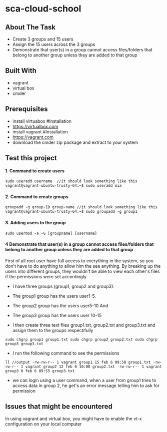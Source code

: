 # sca-cloud-school
## About The Task
* Create 3 groups and 15 users
* Assign the 15 users across the 3 groups
* Demonstrate that user(s) in a group cannot access files/folders that belong to another group unless they are added to that group

## Built With
* vagrant
* virtual box
* cmder

## Prerequisites
* install virtuabox
#Installation
 * https://virtualbox.com
 * install vagrant
#Installation
 * https://vagrant.com
 * download the cmder zip package and extract to your system

## Test this project

#### 1. Command to create users

`sudo useradd username 
//it should look something like this
vagrant@vagrant-ubuntu-trusty-64:~$ sudo useradd mia`

#### 2. Command to create groups

`groupadd -g group-ID group-name
//it should look something like this
vagrant@vagrant-ubuntu-trusty-64:~$ sudo groupadd -g group1 `

#### 3. Adding users to the group
`sudo usermod -a -G [groupname] [username]`

#### 4 Demonstrate that user(s) in a group cannot access files/folders that belong to another group unless they are added to that group

First of all root user have full access to everything in the system, so you don't have to do anything to allow him the see anything.
By breaking up the users into different groups, they wouldn't be able to view each other's files if the permissions were set accordingly

* I have three groups (group1, group2 and group3).

 * The group1 group has the users user1-5.
 * The group2 group has the users user5-10 And
 * The group3 group has the users user 10-15

* I then create three text files group1.txt, group2.txt and group3.txt and assign them to the groups respectifully

`sudo chgrp group1 group1.txt
sudo chgrp group2 group2.txt
sudo chgrp group3 group3.txt`

* I run the following command to see the permissions

`ll
//output
-rw-rw-r-- 1 vagrant group1 15 feb 6 09:58 group1.txt
-rw-rw-r-- 1 vagrant group2 12 feb 6 10:00 group2.txt
-rw-rw-r-- 1 vagrant group3 0 feb 6 09:55 group3.txt`

* we can login using a user command, when a user from group1 tries to access data in group 2, he get's an error message telling him to ask for permission



## Issues that might be encountered
In using vagrant and virtual box, you might have to enable the vt-x configuration on your local computer


